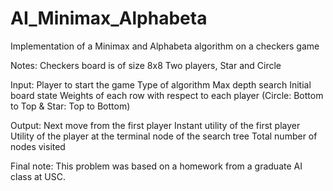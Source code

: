 # AI_Minimax_Alphabeta
Implementation of a Minimax and Alphabeta algorithm on a checkers game

Notes:
Checkers board is of size 8x8
Two players, Star and Circle

  Input:
  Player to start the game
  Type of algorithm
  Max depth search
  Initial board state
  Weights of each row with respect to each player (Circle: Bottom to Top & Star: Top to Bottom)

  Output:
   Next move from the first player
   Instant utility of the first player
   Utility of the player at the terminal node of the search tree
   Total number of nodes visited

Final note: This problem was based on a homework from a graduate AI class at USC.
